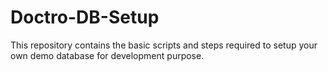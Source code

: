 # Doctro-DB-Setup
This repository contains the basic scripts and steps required to setup your own demo database for development purpose.
